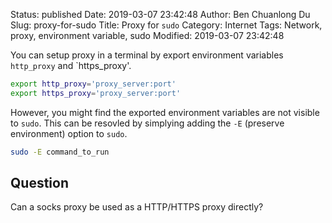 Status: published
Date: 2019-03-07 23:42:48
Author: Ben Chuanlong Du
Slug: proxy-for-sudo
Title: Proxy for `sudo`
Category: Internet
Tags: Network, proxy, environment variable, sudo
Modified: 2019-03-07 23:42:48

You can setup proxy in a terminal by export environment variables `http_proxy` and `https_proxy'.
```bash
export http_proxy='proxy_server:port'
export https_proxy='proxy_server:port'
```
However,
you might find the exported environment variables are not visible to `sudo`.
This can be resovled by simplying adding the `-E` (preserve environment) option to `sudo`.
```bash
sudo -E command_to_run
```

## Question

Can a socks proxy be used as a HTTP/HTTPS proxy directly?
